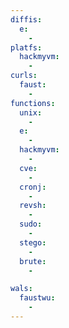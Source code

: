 ```yaml
---
diffis:
  e:
    -
platfs:
  hackmyvm:
    -
curls:
  faust:
    -
functions:
  unix:
    -
  e:
    -
  hackmyvm:
    -
  cve:
    -
  cronj:
    -
  revsh:
    -
  sudo:
    -
  stego:
    -
  brute:
    -

wals:
  faustwu:
    -
---
```


